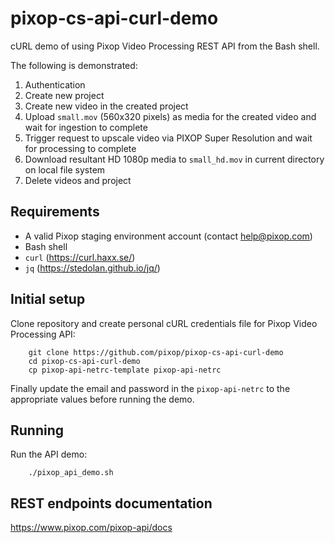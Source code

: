 # pixop-cs-api-curl-demo
cURL demo of using Pixop Video Processing REST API from the Bash shell.

The following is demonstrated:

1. Authentication
1. Create new project
2. Create new video in the created project
3. Upload `small.mov` (560x320 pixels) as media for the created video and wait for ingestion to complete
4. Trigger request to upscale video via PIXOP Super Resolution and wait for processing to complete
5. Download resultant HD 1080p media to `small_hd.mov` in current directory on local file system
6. Delete videos and project

## Requirements
- A valid Pixop staging environment account (contact help@pixop.com)
- Bash shell
- `curl` (https://curl.haxx.se/)
- `jq` (https://stedolan.github.io/jq/)

## Initial setup

Clone repository and create personal cURL credentials file for Pixop Video Processing API:

```
    git clone https://github.com/pixop/pixop-cs-api-curl-demo
    cd pixop-cs-api-curl-demo
    cp pixop-api-netrc-template pixop-api-netrc
```

Finally update the email and password in the `pixop-api-netrc` to the appropriate values before running the demo.

## Running

Run the API demo:

```
    ./pixop_api_demo.sh
```

## REST endpoints documentation

https://www.pixop.com/pixop-api/docs
